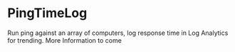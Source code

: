 # PingTimeLog
Run ping against an array of computers, log response time in Log Analytics for trending.
More Information to come